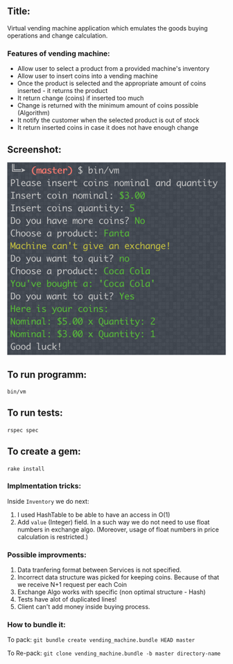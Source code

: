 ## Title:
Virtual vending machine application which emulates the goods buying operations and change calculation.

### Features of vending machine:
- Allow user to select a product from a provided machine's inventory
- Allow user to insert coins into a vending machine
- Once the product is selected and the appropriate amount of coins inserted - it returns the product
- It return change (coins) if inserted too much
- Change is returned with the minimum amount of coins possible (Algorithm)
- It notify the customer when the selected product is out of stock
- It return inserted coins in case it does not have enough change

## Screenshot:
![A representation of how CCBill Webhooks work](https://raw.githubusercontent.com/DmytroVasin/vending_machine/master/images/img.png)

## To run programm:
`bin/vm`

## To run tests:
`rspec spec`

## To create a gem:
`rake install`

### Implmentation tricks:
Inside `Inventory` we do next:

1. I used HashTable to be able to have an access in O(1)
2. Add `value` (Integer) field. In a such way we do not need to use float numbers in exchange algo. (Moreover, usage of float numbers in price calculation is restricted.)

### Possible improvments:
1. Data tranfering format between Services is not specified.
1. Incorrect data structure was picked for keeping coins. Because of that we receive N+1 request per each Coin
2. Exchange Algo works with specific (non optimal structure - Hash)
3. Tests have alot of duplicated lines!
4. Client can't add money inside buying process.


### How to bundle it:
To pack:
`git bundle create vending_machine.bundle HEAD master`

To Re-pack:
`git clone vending_machine.bundle -b master directory-name`
